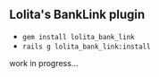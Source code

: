 ## Lolita's BankLink plugin

- `gem install lolita_bank_link`
- `rails g lolita_bank_link:install`


work in progress...
